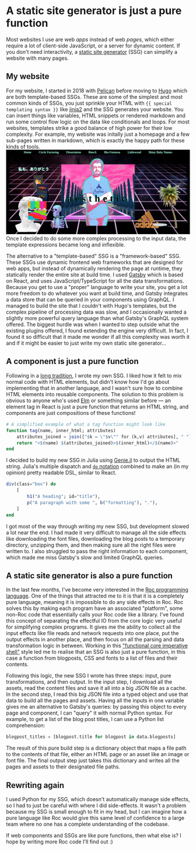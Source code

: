 # A static site generator is just a pure function

Most websites I use are web _apps_ instead of web _pages_, which either require a lot of client-side JavaScript, or a server for dynamic content.
If you don't need interactivity, a [static site generator](https://jamstack.org/generators/) (SSG) can simplify a website with many pages.

## My website

For my website, I started in 2018 with [Pelican](https://getpelican.com/) before moving to [Hugo](https://gohugo.io/) which are both template-based SSGs.
These are some of the simplest and most common kinds of SSGs, you just sprinkle your HTML with `{{ special templating syntax }}` like [jinja2](https://jinja.palletsprojects.com/) and the SSG generates your website.
You can insert things like variables, HTML snippets or rendered markdown and run some control flow logic on the data like conditionals and loops.
For most websites, templates strike a good balance of high power for their low complexity.
For example, my website was initally just a homepage and a few sub-pages written in markdown, which is exactly the happy path for these kinds of tools.
![My website in 2019](my-website-in-2019.png)
Once I decided to do some more complex processing to the input data, the template expressions became long and inflexible.

The alternative to a "template-based" SSG is a "framework-based" SSG.
These SSGs use dynamic frontend web frameworks that are designed for web apps, but instead of dynamically rendering the page at runtime, they statically render the entire site at build time.
I used [Gatsby](https://www.gatsbyjs.com/) which is based on React, and uses JavaScript/TypeScript for all the data transformations.
Because you get to use a "proper" language to write your site, you get a lot more freedom to do whatever you want at build time, and Gatsby integrates a data store that can be queried in your components using GraphQL.
I managed to build the site that I couldn't with Hugo's templates, but the complex pipeline of processing data was slow, and I occasionally wanted a slightly more powerful query language than what Gatsby's GraphQL system offered.
The biggest hurdle was when I wanted to step outside what the existing plugins offered, I found extending the engine very difficult.
In fact, I found it so difficult that it made me wonder if all this complexity was worth it and if it might be easier to just write my own static site generator...

## A component is just a pure function

Following in a [long tradition](https://hn.algolia.com/?query=my%20own%20static%20site%20generator&type=story), I wrote my own SSG.
I liked how it felt to mix normal code with HTML elements, but didn't know how I'd go about implementing that in another language, and I wasn't sure how to combine HTML elements into reusable components.
The solution to this problem is obvious to anyone who's used [Elm](https://elm-lang.org/) or something similar before — an element tag in React is just a pure function that returns an HTML string, and components are just compositions of these functions!

```julia
# A simplified example of what a tag function might look like
function tag(name, inner_html; attributes)
    attributes_joined = join(["$k = \"$v\"" for (k,v) attributes], " "))
    return "<$(name) $(attributes_joined)>$(inner_html)</$(name)>"
end
```

I decided to build my new SSG in Julia using [Genie.jl](https://genieframework.com/) to output the HTML string.
Julia's multiple dispatch and [`do` notation](https://docs.julialang.org/en/v1/manual/functions/#Do-Block-Syntax-for-Function-Arguments) combined to make an (in my opinion) pretty readable DSL, similar to React.

```julia
div(class="box") do
    [
        h1("A heading"; id="title"),
        p("A paragraph with some ", b("formatting"), "."),
    ]
end
```

I got most of the way through writing my new SSG, but development slowed a lot near the end.
I had made it very difficult to manage all the side effects like downloading the font files, downloading the blog posts to a temporary directory, unzipping them, and then making sure all the right files were written to.
I also struggled to pass the right information to each component, which made me miss Gatsby's slow and limited GraphQL queries.

## A static site generator is also a pure function

In the last few months, I've become very interested in the [Roc programming language](https://roc-lang.org/).
One of the things that attracted me to it is that it is a completely pure language, meaning it is impossible to do any side effects in Roc.
Roc solves this by making each program have an associated "platform", some non-Roc code that essentially calls your Roc code like a library.
I've found this concept of separating the effectful IO from the core logic very useful for simplifying complex programs.
It gives me the ability to collect all the input effects like file reads and network requests into one place, put the output effects in another place, and then focus on all the parsing and data transformation logic in between.
Working in this ["functional core imperative shell"](https://kennethlange.com/functional-core-imperative-shell/) style led me to realise that an SSG is also just a pure function, in this case a function from blogposts, CSS and fonts to a list of files and their contents.

Following this logic, the new SSG I wrote has three steps: input, pure transformations, and then output.
In the input step, I download all the assets, read the content files and save it all into a big JSON file as a cache.
In the second step, I read this big JSON file into a typed object and use that data to build all the pages and assets.
Having all the inputs in one variable gives me an alternative to Gatsby's queries: by passing this object to every page and component, I can "query" it with normal Python syntax.
For example, to get a list of the blog post titles, I can use a Python list comprehension:

```python
blogpost_titles = [blogpost.title for blogpost in data.blogposts]
```

The result of this pure build step is a dictionary object that maps a file path to the contents of that file, either an HTML page or an asset like an image or font file.
The final output step just takes this dictionary and writes all the pages and assets to their designated file paths.

## Rewriting again

I used Python for my SSG, which doesn't automatically manage side effects, so I had to just be careful with where I did side-effects.
It wasn't a problem because my SSG is small enough to fit in my head, but I can imagine how a pure language like Roc would give this same level of confidence to a large team where no one has a complete understanding of the codebase.

If web components and SSGs are like pure functions, then what else is?
I hope by writing more Roc code I'll find out :)
